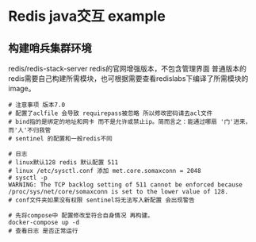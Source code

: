 # Redis java交互 example

## 构建哨兵集群环境

redis/redis-stack-server redis的官网增强版本，不包含管理界面
普通版本的redis需要自己构建所需模块，也可根据需要查看redislabs下编译了所需模块的image。

```shell
# 注意事项 版本7.0
# 配置了aclfile 会导致 requirepass被忽略 所以修改密码请去acl文件
# bind指的是绑定的地址和网卡 而不是允许或禁止ip。简而言之：能通过哪扇 '门'进来，而'人'不归我管
# sentinel 的配置和一般redis不同

# 日志
# linux默认128 redis 默认配置 511 
# linux /etc/sysctl.conf 添加 met.core.somaxconn = 2048
# sysctl -p
WARNING: The TCP backlog setting of 511 cannot be enforced because /proc/sys/net/core/somaxconn is set to the lower value of 128.
# conf文件夹如果没有权限 sentinel将无法写入新配置 会出现警告

# 先将compose中 配置修改至符合自身情况 再构建。
docker-compose up -d
# 查看日志 是否正常运行
```

